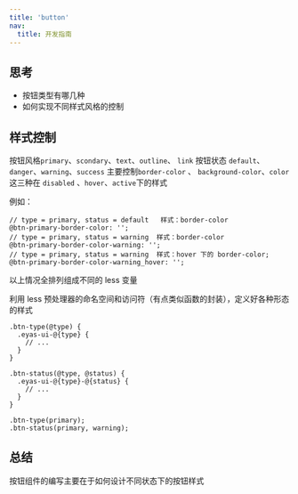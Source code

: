 ```yaml
---
title: 'button'
nav:
  title: 开发指南
---
```


## 思考

- 按钮类型有哪几种
- 如何实现不同样式风格的控制

## 样式控制

按钮风格`primary`、`scondary`、`text`、`outline`、 `link`
按钮状态 `default`、`danger`、`warning`、`success`
主要控制`border-color` 、 `background-color`、`color`这三种在 `disabled` 、`hover`、`active`下的样式

例如：

```less
// type = primary, status = default   样式：border-color
@btn-primary-border-color: '';
// type = primary, status = warning  样式：border-color
@btn-primary-border-color-warning: '';
// type = primary, status = warning  样式：hover 下的 border-color;
@btn-primary-border-color-warning_hover: '';
```

以上情况全排列组成不同的 less 变量

利用 less 预处理器的命名空间和访问符（有点类似函数的封装），定义好各种形态的样式

```less
.btn-type(@type) {
  .eyas-ui-@{type} {
    // ...
  }
}

.btn-status(@type, @status) {
  .eyas-ui-@{type}-@{status} {
    // ...
  }
}

.btn-type(primary);
.btn-status(primary, warning);
```

## 总结

按钮组件的编写主要在于如何设计不同状态下的按钮样式
